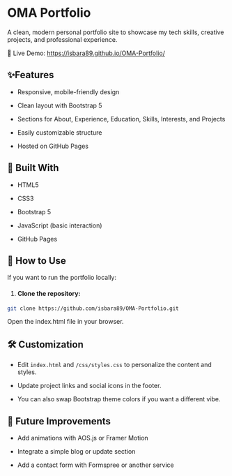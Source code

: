 # OMA Portfolio
A clean, modern personal portfolio site to showcase my tech skills, creative projects, and professional experience.

🔗 Live Demo: https://isbara89.github.io/OMA-Portfolio/

## ✨Features
- Responsive, mobile-friendly design

- Clean layout with Bootstrap 5

- Sections for About, Experience, Education, Skills, Interests, and Projects

- Easily customizable structure

- Hosted on GitHub Pages

## 🚀 Built With
- HTML5

- CSS3

- Bootstrap 5

- JavaScript (basic interaction)

- GitHub Pages

## 📂 How to Use
If you want to run the portfolio locally:

1. #### Clone the repository:

```bash
git clone https://github.com/isbara89/OMA-Portfolio.git
```
Open the index.html file in your browser.

## 🛠️ Customization
- Edit `index.html` and `/css/styles.css` to personalize the content and styles.

- Update project links and social icons in the footer.

- You can also swap Bootstrap theme colors if you want a different vibe.

## 🎯 Future Improvements
- Add animations with AOS.js or Framer Motion

- Integrate a simple blog or update section

- Add a contact form with Formspree or another service
